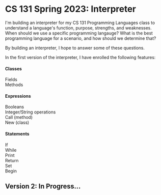 # CS 131 Spring 2023: Interpreter

I'm building an interpreter for my CS 131 Programming Languages class to understand a language's function, purpose, strengths, and weaknesses. When should we use a specific programming langauge? What is the best programming language for a scenario, and how should we determine that?

By building an interpreter, I hope to answer some of these questions.

In the first version of the interpreter, I have enrolled the following features:

#### Classes
  Fields\
  Methods
#### Expressions
  Booleans\
  Integer/String operations\
  Call (method)\
  New (class)
#### Statements
  If\
  While\
  Print\
  Return\
  Set\
  Begin
  
  ## Version 2: In Progress...
